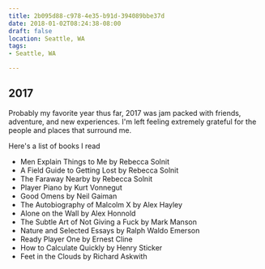 ```yaml
---
title: 2b095d88-c978-4e35-b91d-394089bbe37d
date: 2018-01-02T08:24:38-08:00
draft: false
location: Seattle, WA
tags:
- Seattle, WA

---
```



## 2017

Probably my favorite year thus far, 2017 was jam packed with friends, adventure, and new experiences.
I'm left feeling extremely grateful for the people and places that surround me.

Here's a list of books I read

* Men Explain Things to Me by Rebecca Solnit
* A Field Guide to Getting Lost by Rebecca Solnit
* The Faraway Nearby by Rebecca Solnit
* Player Piano by Kurt Vonnegut
* Good Omens by Neil Gaiman
* The Autobiography of Malcolm X by Alex Hayley
* Alone on the Wall by Alex Honnold
* The Subtle Art of Not Giving a Fuck by Mark Manson
* Nature and Selected Essays by Ralph Waldo Emerson
* Ready Player One by Ernest Cline
* How to Calculate Quickly by Henry Sticker
* Feet in the Clouds by Richard Askwith

